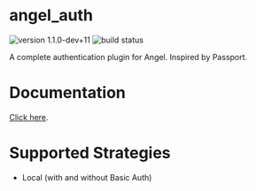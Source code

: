 # angel_auth

![version 1.1.0-dev+11](https://img.shields.io/badge/version-1.1.0--dev+11-red.svg)
![build status](https://travis-ci.org/angel-dart/auth.svg?branch=master)

A complete authentication plugin for Angel. Inspired by Passport.

# Documentation
[Click here](https://github.com/angel-dart/auth/wiki).

# Supported Strategies
* Local (with and without Basic Auth)